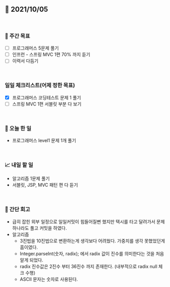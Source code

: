 ## 📅 2021/10/05

<br/>

### 🏹 주간 목표

- [ ] 프로그래머스 5문제 풀기
- [ ] 인프런 - 스프링 MVC 1편 70% 까지 듣기
- [ ] 이력서 다듬기

<br/>

### 일일 체크리스트(어제 정한 목표)

- [x] 프로그래머스 코딩테스트 문제 1 풀기
- [ ] 스프링 MVC 1편 서블릿 부분 다 보기

<br/>

### 💯 오늘 한 일

- 프로그래머스 level1 문제 1개 풀기

<br/>

### 📈 내일 할 일

- 알고리즘 1문제 풀기
- 서블릿, JSP, MVC 패턴 편 다 듣기

<br/>

### 🧐 간단 회고

- 급히 잡힌 외부 일정으로 일일커밋이 힘들어질뻔 했지만 택시를 타고 달려가서 문제 하나라도 풀고  커밋을 하였다.
- 알고리즘
    - 3진법을 10진법으로 변환하는게 생각보다 어려웠다. 가중치를 생각 못했었던게 흠이였다.
    - Integer.parseInt(숫자, radix); 에서 radix 값이 진수를 의미한다는 것을 처음 알게 되었다.
    - radix 진수값은 2진수 부터 36진수 까지 존재한다. (내부적으로 radix null 체크 수행)
    - ASCII 문자는 숫자로 사용된다.

